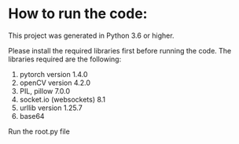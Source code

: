 # How to run the code:

This project was generated in Python 3.6 or higher.

Please install the required libraries first before running the code. The libraries required are the following:

1. pytorch version 1.4.0
1. openCV version 4.2.0
1. PIL, pillow 7.0.0
1. socket.io (websockets) 8.1
1. urllib version 1.25.7
1. base64 


Run the root.py file
